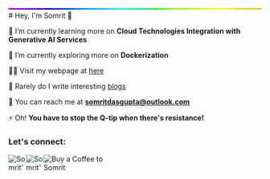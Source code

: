<img style="width:100%;height:3px;" src="./bar.gif" />
# Hey, I'm Somrit 👋

🔭 I’m currently learning more on **Cloud Technologies Integration with Generative AI Services**

🌱 I’m currently exploring more on **Dockerization**

👨‍💻 Visit my webpage at [here](https://somrit.vercel.app)

📝 Rarely do I write interesting [blogs](https://somrit.vercel.app/blog)

📧 You can reach me at **somritdasgupta@outlook.com**

⚡ Oh! **You have to stop the Q-tip when there's resistance!**

<h3 align="left">Let's connect:</h3>
<p align="left">
  <a href="https://instagram.com/somritdasgupta" target="blank">
    <img align="left" src="https://raw.githubusercontent.com/rahuldkjain/github-profile-readme-generator/master/src/images/icons/Social/instagram.svg" alt="Somrit's Instagram" height="35" width="35" />
    </a>
    <a href="https://linkedin.com/in/somritdasgupta" target="blank">
    <img align="left" src="https://raw.githubusercontent.com/rahuldkjain/github-profile-readme-generator/master/src/images/icons/Social/linked-in-alt.svg" alt="Somrit's LinkedIn" height="35" width="35" />
    </a>
    <a href="https://www.buymeacoffee.com/yourusername" target="blank">
    <img align="left" src="https://cdn.buymeacoffee.com/buttons/v2/default-yellow.png" alt="Buy a Coffee to Somrit" height="35" width="120" />
    </a>
</p>
